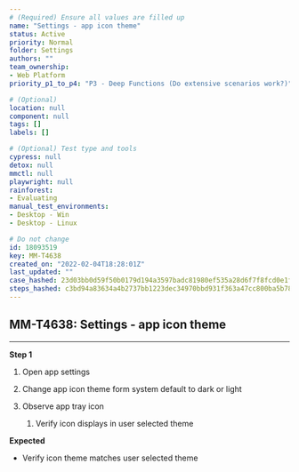 ```yaml
---
# (Required) Ensure all values are filled up
name: "Settings - app icon theme"
status: Active
priority: Normal
folder: Settings
authors: ""
team_ownership: 
- Web Platform
priority_p1_to_p4: "P3 - Deep Functions (Do extensive scenarios work?)"

# (Optional)
location: null
component: null
tags: []
labels: []

# (Optional) Test type and tools
cypress: null
detox: null
mmctl: null
playwright: null
rainforest: 
- Evaluating
manual_test_environments: 
- Desktop - Win
- Desktop - Linux

# Do not change
id: 18093519
key: MM-T4638
created_on: "2022-02-04T18:28:01Z"
last_updated: ""
case_hashed: 23d03bb0d59f50b0179d194a3597badc81980ef535a28d6f7f8fcd0e1f352d6aef43a88d7ece4fa6f388b0d61cd2cbdd
steps_hashed: c3bd94a83634a4b2737bb1223dec34970bbd931f363a47cc800ba5b7820678696149552289bb06670f719504ec1218c3
---
```


<!-- (Auto-generated) Based on frontmatter's "key" and "name" -->

## MM-T4638: Settings - app icon theme

---

**Step 1**

1. Open app settings

2. Change app icon theme form system default to dark or light

3. Observe app tray icon

   1. Verify icon displays in user selected theme

**Expected**

- Verify icon theme matches user selected theme
